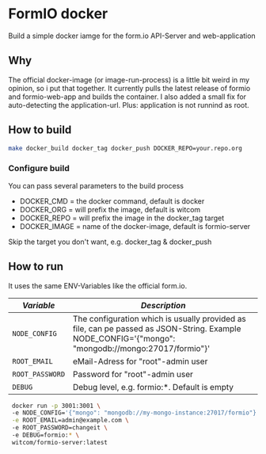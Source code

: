 # FormIO docker
Build a simple docker iamge for the form.io API-Server and web-application

## Why
The official docker-image (or image-run-process) is a little bit weird in my opinion, so i put that together. It currently pulls the latest release of formio and formio-web-app and builds the container. I also added a small fix for auto-detecting the application-url. Plus: application is not runnind as root.

## How to build
```sh
make docker_build docker_tag docker_push DOCKER_REPO=your.repo.org
```

### Configure build
You can pass several parameters to the build process

* DOCKER_CMD = the docker command, default is docker
* DOCKER_ORG = will prefix the image, default is witcom
* DOCKER_REPO = will prefix the image in the docker_tag target
* DOCKER_IMAGE = name of the docker-image, default is formio-server

Skip the target you don't want, e.g. docker_tag & docker_push

## How to run
It uses the same ENV-Variables like the official form.io.

| *Variable* | *Description* |
| --- | --- |
| `NODE_CONFIG` | The configuration which is usually provided as file, can pe passed as JSON-String. Example NODE_CONFIG='{"mongo": "mongodb://mongo:27017/formio"}' |
| `ROOT_EMAIL` | eMail-Adress for "root"-admin user |
| `ROOT_PASSWORD` | Password for "root"-admin user  |
| `DEBUG` | Debug level, e.g. formio:*. Default is empty |

```sh
 docker run -p 3001:3001 \ 
 -e NODE_CONFIG='{"mongo": "mongodb://my-mongo-instance:27017/formio"}' \
 -e ROOT_EMAIL=admin@example.com \ 
 -e ROOT_PASSWORD=changeit \ 
 -e DEBUG=formio:* \ 
 witcom/formio-server:latest
```

